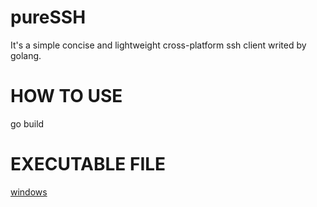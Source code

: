 # pureSSH
It's a simple concise and lightweight cross-platform ssh client writed by golang.

# HOW TO USE
go build

# EXECUTABLE FILE
[windows](www.baidu.com)
